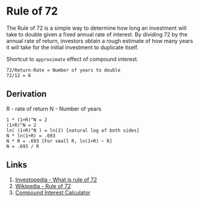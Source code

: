 # Rule of 72

The Rule of 72 is a simple way to determine how long an investment will take to double given a fixed annual rate of interest. By dividing 72 by the annual rate of return, investors obtain a rough estimate of how many years it will take for the initial investment to duplicate itself.

Shortcut to `approximate` effect of compound interest.

```
72/Return-Rate = Number of years to double
72/12 = 6
```

## Derivation

R - rate of return
N - Number of years

```
1 * (1+R)^N = 2
(1+R)^N = 2
ln( (1+R)^N ) = ln(2) [natural log of both sides]
N * ln(1+R) = .693
N * R = .693 [For small R, ln(1+R) ~ R]
N = .693 / R
```

## Links

1. [Investopedia - What is rule of 72](https://www.investopedia.com/ask/answers/what-is-the-rule-72/)
2. [Wikipedia - Rule of 72](https://en.wikipedia.org/wiki/Rule_of_72)
3. [Compound Interest Calculator](https://www.thecalculatorsite.com/finance/calculators/compoundinterestcalculator.php)